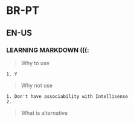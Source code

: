# BR-PT
## EN-US
### LEARNING MARKDOWN (((:
> Why to use
```
1. Y 

```

>Why not use
```
1. Don't have associability with Intellisense 
2.
```

>What is alternative
```
```` 
